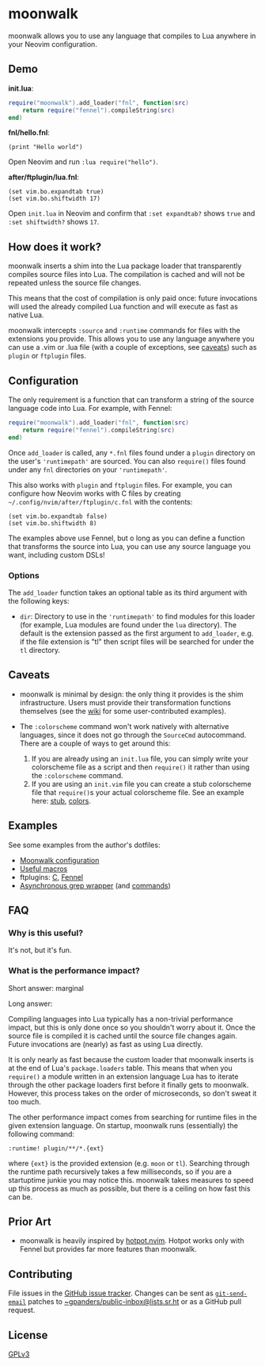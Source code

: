 # moonwalk

moonwalk allows you to use any language that compiles to Lua anywhere in your
Neovim configuration.

## Demo

**init.lua**:

```lua
require("moonwalk").add_loader("fnl", function(src)
    return require("fennel").compileString(src)
end)
```

**fnl/hello.fnl**:

```fennel
(print "Hello world")
```

Open Neovim and run `:lua require("hello")`.

**after/ftplugin/lua.fnl**:

```fennel
(set vim.bo.expandtab true)
(set vim.bo.shiftwidth 17)
```

Open `init.lua` in Neovim and confirm that `:set expandtab?` shows `true` and
`:set shiftwidth?` shows `17`.

## How does it work?

moonwalk inserts a shim into the Lua package loader that transparently compiles
source files into Lua. The compilation is cached and will not be repeated
unless the source file changes.

This means that the cost of compilation is only paid once: future invocations
will used the already compiled Lua function and will execute as fast as native
Lua.

moonwalk intercepts `:source` and `:runtime` commands for files with the
extensions you provide. This allows you to use any language anywhere you can
use a .vim or .lua file (with a couple of exceptions, see [caveats](#caveats))
such as `plugin` or `ftplugin` files.

## Configuration

The only requirement is a function that can transform a string of the source
language code into Lua. For example, with Fennel:

```lua
require("moonwalk").add_loader("fnl", function(src)
    return require("fennel").compileString(src)
end)
```

Once `add_loader` is called, any `*.fnl` files found under a `plugin` directory
on the user's `'runtimepath'` are sourced. You can also `require()` files found
under any `fnl` directories on your `'runtimepath'`.

This also works with `plugin` and `ftplugin` files. For example, you can
configure how Neovim works with C files by creating
`~/.config/nvim/after/ftplugin/c.fnl` with the contents:

```fennel
(set vim.bo.expandtab false)
(set vim.bo.shiftwidth 8)
```

The examples above use Fennel, but o long as you can define a function that
transforms the source into Lua, you can use any source language you want,
including custom DSLs!

### Options

The `add_loader` function takes an optional table as its third argument with
the following keys:

* `dir`: Directory to use in the `'runtimepath'` to find modules for this
  loader (for example, Lua modules are found under the `lua` directory). The
  default is the extension passed as the first argument to `add_loader`, e.g.
  if the file extension is "tl" then script files will be searched for under
  the `tl` directory.

## Caveats

* moonwalk is minimal by design: the only thing it provides is the shim
  infrastructure. Users must provide their transformation functions themselves
  (see the [wiki][wiki] for some user-contributed examples).

* The `:colorscheme` command won't work natively with alternative languages,
  since it does not go through the `SourceCmd` autocommand. There are a couple
  of ways to get around this:

  1. If you are already using an `init.lua` file, you can simply write your
     colorscheme file as a script and then `require()` it rather than using the
     `:colorscheme` command.
  2. If you are using an `init.vim` file you can create a stub colorscheme file
     that `require()`s your actual colorscheme file. See an example
     here: [stub][], [colors][].

[wiki]: https://github.com/gpanders/nvim-moonwalk/wiki
[stub]: https://git.sr.ht/~gpanders/dotfiles/tree/6ba3d5e54b1b3ce4c6e74165bf51d8c832a1dd6d/item/.config/nvim/colors/base16-eighties.vim
[colors]: https://git.sr.ht/~gpanders/dotfiles/tree/6ba3d5e54b1b3ce4c6e74165bf51d8c832a1dd6d/item/.config/nvim/fnl/colors/base16-eighties.fnl

## Examples

See some examples from the author's dotfiles:

* [Moonwalk configuration][config]
* [Useful macros][macros]
* ftplugins: [C][c ftplugin], [Fennel][fennel ftplugin]
* [Asynchronous grep wrapper][grep] (and [commands][])

[config]: https://git.sr.ht/~gpanders/dotfiles/tree/master/item/.config/nvim/plugin/moonwalk.lua
[macros]: https://git.sr.ht/~gpanders/dotfiles/tree/master/item/.config/nvim/fnl/macros.fnl
[c ftplugin]: https://git.sr.ht/~gpanders/dotfiles/tree/master/item/.config/nvim/after/ftplugin/c.fnl
[fennel ftplugin]: https://git.sr.ht/~gpanders/dotfiles/tree/master/item/.config/nvim/after/ftplugin/fennel.fnl
[grep]: https://git.sr.ht/~gpanders/dotfiles/tree/master/item/.config/nvim/fnl/grep.fnl
[commands]: https://git.sr.ht/~gpanders/dotfiles/tree/master/item/.config/nvim/plugin/grep.vim

## FAQ

### Why is this useful?

It's not, but it's fun.

### What is the performance impact?

Short answer: marginal

Long answer:

Compiling languages into Lua typically has a non-trivial performance impact,
but this is only done once so you shouldn't worry about it. Once the source
file is compiled it is cached until the source file changes again. Future
invocations are (nearly) as fast as using Lua directly.

It is only nearly as fast because the custom loader that moonwalk inserts is at
the end of Lua's `package.loaders` table. This means that when you `require()`
a module written in an extension language Lua has to iterate through the other
package loaders first before it finally gets to moonwalk. However, this process
takes on the order of microseconds, so don't sweat it too much.

The other performance impact comes from searching for runtime files in the
given extension language. On startup, moonwalk runs (essentially) the following
command:

```vim
:runtime! plugin/**/*.{ext}
```

where `{ext}` is the provided extension (e.g. `moon` or `tl`). Searching
through the runtime path recursively takes a few milliseconds, so if you are a
startuptime junkie you may notice this. moonwalk takes measures to speed up
this process as much as possible, but there is a ceiling on how fast this can
be.

## Prior Art

* moonwalk is heavily inspired by [hotpot.nvim][]. Hotpot works only with
  Fennel but provides far more features than moonwalk.

[hotpot.nvim]: https://github.com/rktjmp/hotpot.nvim

## Contributing

File issues in the [GitHub issue tracker][issues]. Changes can be sent as
[`git-send-email`][git-send-email] patches to
[~gpanders/public-inbox@lists.sr.ht][public-inbox] or as a GitHub pull request.

[issues]: https://github.com/gpanders/nvim-moonwalk/issues
[git-send-email]: https://git-send-email.io
[public-inbox]: mailto:~gpanders/public-inbox@lists.sr.ht

## License

[GPLv3](https://www.gnu.org/licenses/gpl-3.0.en.html)
